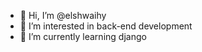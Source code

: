 - 👋 Hi, I’m @elshwaihy
- 👀 I’m interested in back-end development 
- 🌱 I’m currently learning django


<!---
elshwaihy/elshwaihy is a ✨ special ✨ repository because its `README.md` (this file) appears on your GitHub profile.
You can click the Preview link to take a look at your changes.
--->
